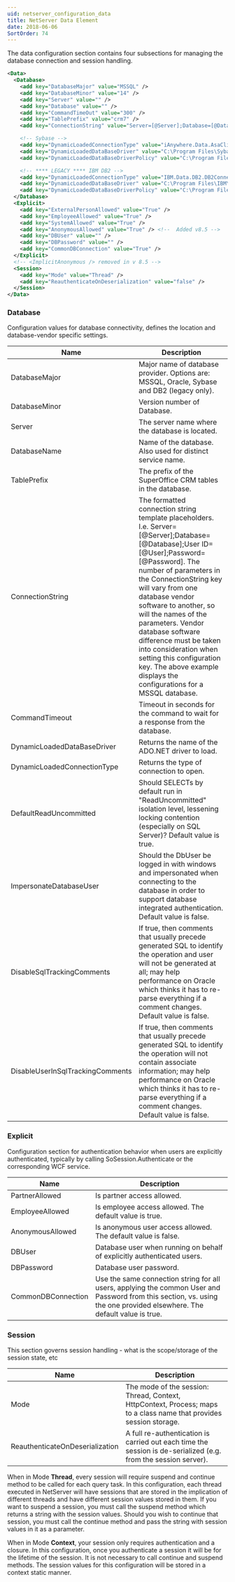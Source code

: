 ```yaml
---
uid: netserver_configuration_data
title: NetServer Data Element
date: 2018-06-06
SortOrder: 74
---
```

The data configuration section contains four subsections for managing the database connection and session handling.

```xml
<Data>
  <Database>
    <add key="DatabaseMajor" value="MSSQL" />
    <add key="DatabaseMinor" value="14" />
    <add key="Server" value="" />
    <add key="Database" value="" />
    <add key="CommandTimeOut" value="300" />
    <add key="TablePrefix" value="crm7" />
    <add key="ConnectionString" value="Server=[@Server];Database=[@Database];User ID=[@User];Password=[@Password]" />

    <!-- Sybase -->
    <add key="DynamicLoadedConnectionType" value="iAnywhere.Data.AsaClient.AsaConnection" />
    <add key="DynamicLoadedDataBaseDriver" value="C:\Program Files\Sybase\SQL Anywhere 9\win32\iAnywhere.Data.AsaClient.dll" />
    <add key="DynamicLoadedDataBaseDriverPolicy" value="C:\Program Files\Sybase\SQL Anywhere 9\win32\policy.9.0.iAnywhere.Data.AsaClient.dll" />

    <!-- **** LEGACY **** IBM DB2 -->
    <add key="DynamicLoadedConnectionType" value="IBM.Data.DB2.DB2Connection" />
    <add key="DynamicLoadedDataBaseDriver" value="C:\Program Files\IBM\SQLLIB\BIN\netf11\IBM.Data.DB2.dll" />
    <add key="DynamicLoadedDataBaseDriverPolicy" value="C:\Program Files\IBM\SQLLIB\BIN\netf11\policy.8.1.IBM.Data.DB2.dll" />
  </Database>
  <Explicit>
    <add key="ExternalPersonAllowed" value="True" />
    <add key="EmployeeAllowed" value="True" />
    <add key="SystemAllowed" value="True" />
    <add key="AnonymousAllowed" value="True" /> <!--  Added v8.5 -->
    <add key="DBUser" value="" />
    <add key="DBPassword" value="" />
    <add key="CommonDBConnection" value="True" />
  </Explicit>
  <!-- <ImplicitAnonymous /> removed in v 8.5 -->
  <Session>
    <add key="Mode" value="Thread" />
    <add key="ReauthenticateOnDeserialization" value="false" />
  </Session>
</Data>
```


### Database

Configuration values for database connectivity,  defines the location and database-vendor specific settings.

|Name|Description|
|------------|-|
|DatabaseMajor|Major name of database provider. Options are: MSSQL, Oracle, Sybase and DB2 (legacy only).|
|DatabaseMinor|Version number of Database.|
|Server|The server name where the database is located.|
|DatabaseName|Name of the database. Also used for distinct service name.|
|TablePrefix|The prefix of the SuperOffice CRM tables in the database.|
|ConnectionString|The formatted connection string template placeholders. I.e. Server=[@Server];Database=[@Database];User ID=[@User];Password=[@Password]. The number of parameters in the ConnectionString key will vary from one database vendor software to another, so will the names of the parameters. Vendor database software difference must be taken into consideration when setting this configuration key. The above example displays the configurations for a MSSQL database.|
|CommandTimeout|Timeout in seconds for the command to wait for a response from the database.|
|DynamicLoadedDataBaseDriver|Returns the name of the ADO.NET driver to load.|
|DynamicLoadedConnectionType|Returns the type of connection to open.|
|DefaultReadUncommitted|Should SELECTs by default run in "ReadUncommitted" isolation level, lessening locking contention (especially on SQL Server)?  Default value is true.|
|ImpersonateDatabaseUser|Should the DbUser be logged in with windows and impersonated when connecting to the database in order to support database integrated authentication. Default value is false.|
|DisableSqlTrackingComments|If true, then comments that usually precede generated SQL to identify the operation and user will not be generated at all; may help performance on Oracle which thinks it has to re-parse everything if a comment changes. Default value is false.|
|DisableUserInSqlTrackingComments|If true, then comments that usually precede generated SQL to identify the operation will not contain associate information; may help performance on Oracle which thinks it has to re-parse everything if a comment changes. Default value is false.|

### Explicit

Configuration section for authentication behavior when users are explicitly authenticated, typically by calling SoSession.Authenticate or the corresponding WCF service.

|Name|Description|
|------------|-|
|PartnerAllowed|Is partner access allowed.|
|EmployeeAllowed|Is employee access allowed. The default value is true.|
|AnonymousAllowed|Is anonymous user access allowed. The default value is false.|
|DBUser|Database user when running on behalf of explicitly authenticated users.|
|DBPassword|Database user password.|
|CommonDBConnection|Use the same connection string for all users, applying the common User and Password from this section, vs. using the one provided elsewhere. The default value is true.|

### Session

 This section governs session handling - what is the scope/storage of the session state, etc

|Name|Description|
|------------|-|
|Mode|The mode of the session: Thread, Context, HttpContext, Process; maps to a class name that provides session storage.|
|ReauthenticateOnDeserialization|A full re-authentication is carried out each time the session is de-serialized (e.g. from the session server).|

When in Mode **Thread**, every session will require suspend and continue method to be called for each query task. In this configuration, each thread executed in NetServer will have sessions that are stored in the implication of different threads and have different session values stored in them. If you want to suspend a session, you must call the suspend method which returns a string with the session values. Should you wish to continue that session, you must call the continue method and pass the string with session values in it as a parameter.

When in Mode **Context**, your session only requires  authentication and a closure. In this configuration, once you authenticate a session it will be for the lifetime of the session. It is not necessary to call continue and suspend methods. The session values for this configuration will be stored in a context static manner.
